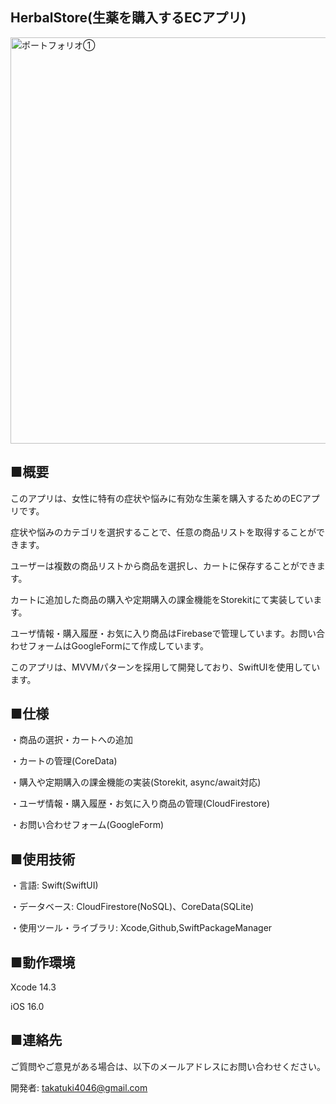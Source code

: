 ## HerbalStore(生薬を購入するECアプリ)

<img width="650" alt="ポートフォリオ①" src="https://user-images.githubusercontent.com/89124336/235298451-eb1c4a3f-44fd-4551-9cb3-db65fcc149f7.png">

## ■概要

このアプリは、女性に特有の症状や悩みに有効な生薬を購入するためのECアプリです。

症状や悩みのカテゴリを選択することで、任意の商品リストを取得することができます。

ユーザーは複数の商品リストから商品を選択し、カートに保存することができます。

カートに追加した商品の購入や定期購入の課金機能をStorekitにて実装しています。

ユーザ情報・購入履歴・お気に入り商品はFirebaseで管理しています。お問い合わせフォームはGoogleFormにて作成しています。

このアプリは、MVVMパターンを採用して開発しており、SwiftUIを使用しています。

## ■仕様

・商品の選択・カートへの追加

・カートの管理(CoreData)

・購入や定期購入の課金機能の実装(Storekit, async/await対応)

・ユーザ情報・購入履歴・お気に入り商品の管理(CloudFirestore)

・お問い合わせフォーム(GoogleForm)

## ■使用技術

・言語: Swift(SwiftUI)

・データベース: CloudFirestore(NoSQL)、CoreData(SQLite)

・使用ツール・ライブラリ: Xcode,Github,SwiftPackageManager

## ■動作環境

Xcode 14.3

iOS 16.0

## ■連絡先

ご質問やご意見がある場合は、以下のメールアドレスにお問い合わせください。

開発者: takatuki4046@gmail.com

